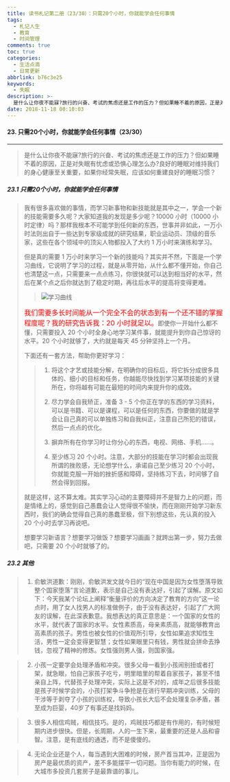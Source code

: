 ```yaml
---
title: 读书札记第二册（23/30）：只需20个小时，你就能学会任何事情
tags:
  - 札记人生
  - 教育
  - 时间管理
comments: true
toc: true
categories:
  - 生活点滴
  - 日常更新
abbrlink: b76c3e25
keywords:
  - 失眠
description: >-
  是什么让你夜不能寐?旅行的兴奋、考试的焦虑还是工作的压力？但如果睡不着的原因，正是对失眠有忧虑或恐惧心理怎么办?良好的睡眠对维持我们的身心健康至关重要，如果你经常失眠，应该如何重建良好的睡眠习惯？
date: 2018-11-18 00:10:03
---
```

<script type="text/javascript" src="/js/src/bai.js"></script>

#### 23. 只需20个小时，你就能学会任何事情（23/30）
---
> 是什么让你夜不能寐?旅行的兴奋、考试的焦虑还是工作的压力？但如果睡不着的原因，正是对失眠有忧虑或恐惧心理怎么办?良好的睡眠对维持我们的身心健康至关重要，如果你经常失眠，应该如何重建良好的睡眠习惯？

##### 23.1 只需20个小时，你就能学会任何事情
> 我有很多喜欢做的事情，而学习新事物和新技能就是其中之一，学会一个新的技能需要多久呢？大家知道我的发现是多少呢？10000 小时（10000 小时定律）吗？那样我根本不可能学到任何新的东西，世事并非如此，一万小时法则出自于一些达到专家级成就的研究结果，职业运动员、顶级的音乐家，这些在各个领域中的顶尖人物都投入了大约 1 万小时来演练和学习。
> 
> 但是真的需要 1 万小时来学习一个新的技能吗？其实并不然，下面是一个学习曲线，它说明了学习的过程，就是从零开始，从什么都不懂开始，你自己也清楚这一点，只需要来一点点练习，你很快就可以达到相当好的水平，然后在某个点之后你就达到了稳定时期，再往后水平的提高将变得更难。
>> ![学习曲线](https://ws3.sinaimg.cn/large/006tNbRwgy1fxd0lst8hij31160qsgm0.jpg)
> 
> <font color="red" size=3> 我们需要多长时间能从一个完全不会的状态到有一个还不错的掌握程度呢？我的研究告诉我：20 小时就足以。</font>即使你一开始什么都不懂，只需要投入 20 个小时全身心地学习某件事，就能提升到你自己惊讶的水平。20 个小时就够了，大约就是每天 45 分钟坚持上一个月。
> 
> 下面还有一套方法，帮助你更好学习：
>
>> 1. 将这个才艺或技能分解，在明确你的目标后，将它拆分成很多具体的、细小的目标和任务，你越能尽快找到学习某项技能的关键所在，你将越有可能在最短的时间内来提升你的成效。
>> 
>> 2. 尽力学会自我矫正，准备 3 - 5 个你正在学的东西的学习资料，可以是书籍、可以是课程，可以是任何的东西，你要做的就是学会让自己真的可以单独练习和自我纠正，注意自己所犯的错误，然后一点点的优化。
>> 
>> 3. 摒弃所有在你学习时让你分心的东西，电视、网络、手机……。
>> 
>> 4. 至少练习 20 个小时。注意，大部分的技能在学习时都会出现我所谓的挫败感，无论想学什么，承诺自己至少练习 20 个小时，你就能克服一开始的挫折感和障碍，坚持练习下去，时间够了自然会得到回报。
>
> 就是这样，这不算太难。其实学习心动的主要障碍并不是智力上的问题，而是情绪上的，感觉到自己愚蠢会让人觉得很不愉快，而在刚刚开始学习新东西时，我们的确会觉得自己真的愚蠢至极，但下别想这些，先认真的投入 20 个小时去学习再说吧。
> 
> 想要学习新语言？想要学习做饭？想要学习画画？就跨出第一步，努力去做吧，只需要 20 个小时就够了的。


##### 23.2 其他
> 1. 俞敏洪道歉：刚刚，俞敏洪发文就今日的“现在中国是因为女性堕落导致整个国家堕落”言论道歉，表示是自己没有表达好，引起了误解。原文如下：今天我某个论坛上阐释“衡量评价的方向决定了教育的方向”这一论点时，用了女人找男人的标准做例子，由于没有表达好，引起了广大网友的误解，在此深表歉意。我想表达的真正意思是：一个国家的女性的水平，就代表了国家的水平。女性素质高，母亲素质高，就能够教育出高素质的孩子。男性也被女性的价值观所引导，女性如果追求知性生活，男性一定会变得更智慧；女性如果眼里只有钱，男性就会拼命去挣钱，忽视了精神的修炼。女性强则男人强，则国家强。

> 2. 小孩一定要学会处理矛盾和冲突。很多父母一看到小孩闹别扭或者打架，就急眼，怕自己家孩子吃亏，明里暗里的帮着自家孩子，甚至不惜亲自上阵，代替孩子处理冲突，实际上这是不对的，成年之后很多技能是孩子时候学会的，小孩打架争斗争抢是在进行早期冲突训练，父母的干涉等于剥夺了小孩的训练权，导致小孩长大后不会处理复杂矛盾，甚至成为巨婴，40岁了有事还是找妈妈。

> 3. 很多人相信鸡贼，相信技巧。是的，鸡贼技巧都是有作用的，有时候短期内进步很快。但是，长周期，人的一生下来，最重要的还是人品和睿智。注意，是有底线的通透，而不是傻傻的。 

> 4. 无论企业还是个人，每当遇到大困难的时候，房产首当其冲，正是因为房产是最优质的资产，差不多能摆平一切问题。当你有能力的时候，在大城市多投资几套房子是最靠谱的事儿。
